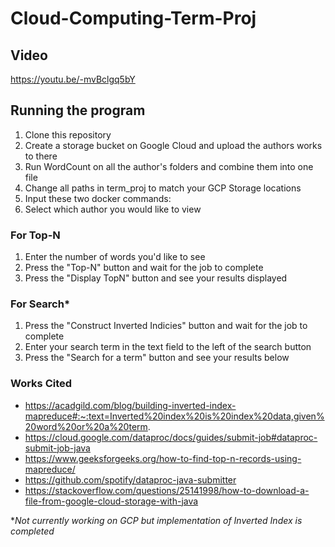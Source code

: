 # Cloud-Computing-Term-Proj
## Video
https://youtu.be/-mvBclgq5bY
## Running the program
1. Clone this repository
2. Create a storage bucket on Google Cloud and upload the authors works to there
1. Run WordCount on all the author's folders and combine them into one file
3. Change all paths in term_proj to match your GCP Storage locations
4. Input these two docker commands:
5. Select which author you would like to view
### For Top-N
1. Enter the number of words you'd like to see
2. Press the "Top-N" button and wait for the job to complete
3. Press the "Display TopN" button and see your results displayed
### For Search* 
1. Press the "Construct Inverted Indicies" button and wait for the job to complete
2. Enter your search term in the text field to the left of the search button
3. Press the "Search for a term" button and see your results below
### Works Cited
* https://acadgild.com/blog/building-inverted-index-mapreduce#:~:text=Inverted%20index%20is%20index%20data,given%20word%20or%20a%20term.
* https://cloud.google.com/dataproc/docs/guides/submit-job#dataproc-submit-job-java
* https://www.geeksforgeeks.org/how-to-find-top-n-records-using-mapreduce/
* https://github.com/spotify/dataproc-java-submitter
* https://stackoverflow.com/questions/25141998/how-to-download-a-file-from-google-cloud-storage-with-java


**Not currently working on GCP but implementation of Inverted Index is completed*
